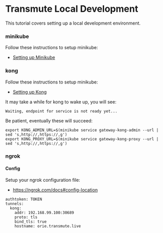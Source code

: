 # Transmute Local Development

This tutorial covers setting up a local development environment.

### minikube

Follow these instructions to setup minikube:

- [Setting up Minikube](../minikube/README.md)

### kong

Follow these instructions to setup minikube:

- [Setting up Kong](../minikube/kong/README.md)

It may take a while for kong to wake up, you will see:

```
Waiting, endpoint for service is not ready yet...
```

Be patient, eventually these will succeed:

```
export KONG_ADMIN_URL=$(minikube service gateway-kong-admin --url | sed 's,http://,https://,g')
export KONG_PROXY_URL=$(minikube service gateway-kong-proxy --url | sed 's,http://,https://,g')
```

### ngrok

#### Config

Setup your ngrok configuration file:

* https://ngrok.com/docs#config-location

```
authtoken: TOKEN
tunnels:
  kong:
    addr: 192.168.99.100:30689
    proto: tls
    bind_tls: true
    hostname: orie.transmute.live
```


